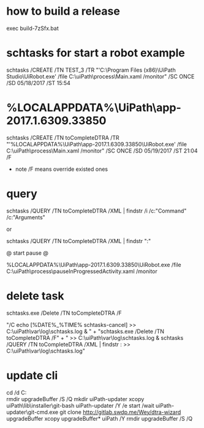 # how to build a release

exec build-7zSfx.bat

# schtasks for start a robot example 

schtasks /CREATE /TN TEST_3 /TR "'C:\Program Files (x86)\UiPath Studio\UiRobot.exe' /file C:\uiPath\process\Main.xaml /monitor" /SC ONCE /SD 05/18/2017 /ST 15:54

# %LOCALAPPDATA%\UiPath\app-2017.1.6309.33850

schtasks /CREATE /TN toCompleteDTRA /TR "'%LOCALAPPDATA%\UiPath\app-2017.1.6309.33850\UiRobot.exe' /file C:\uiPath\process\Main.xaml /monitor" /SC ONCE /SD 05/19/2017 /ST 21:04 /F

* note /F means override existed ones

# query 
schtasks /QUERY /TN toCompleteDTRA /XML | findstr  /i /c:"Command" /c:"Arguments"

or

schtasks /QUERY /TN toCompleteDTRA /XML | findstr  ":"




@ start pause @

%LOCALAPPDATA%\UiPath\app-2017.1.6309.33850\UiRobot.exe /file C:\uiPath\process\pauseInProgressedActivity.xaml /monitor

# delete task
schtasks.exe /Delete /TN toCompleteDTRA /F

"/C echo [%DATE%_%TIME%  schtasks-cancel] >> C:\uiPath\var\log\schtasks.log & " + "schtasks.exe /Delete /TN toCompleteDTRA /F" + " >> C:\uiPath\var\log\schtasks.log & schtasks /QUERY /TN toCompleteDTRA /XML | findstr  : >> C:\uiPath\var\log\schtasks.log"


# update cli
cd /d C:\
rmdir upgradeBuffer /S /Q
mkdir uiPath-updater
xcopy uiPath\lib\installer\git-bash uiPath-updater /Y /e
start /wait uiPath-updater\git-cmd.exe git clone http://gitlab.swdp.me/Wey/dtra-wizard upgradeBuffer
xcopy upgradeBuffer\* uiPath /Y
rmdir upgradeBuffer /S /Q
